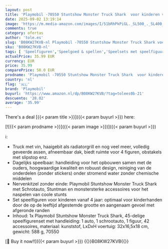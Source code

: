 ```yaml
---
layout: post
title: 'Playmobil -70550 Stuntshow Monster Truck Shark  voor kinderen van 4 tot 10 jaar Multi-kleuren'
date: 2025-09-02 13:19:14
image: 'https://m.media-amazon.com/images/I/51bRhPkPiGL._SL500_._SL400_.jpg'
comments: true
category: ofertas
author: 'tole.es'
slug: 'B08KW27KVB-nl Playmobil -70550 Stuntshow Monster Truck Shark voor...'
sku: 'B08KW27KVB-nl'
tags: [ 'Speelfiguren','Speelgoed & spellen','Speelsets met speelfiguurtjes','playmobil','🇳🇱', ]
actualPrice: 35.99 EUR
currency: EUR
price: 35.99
comparePrice: 50.0 EUR
prodname: 'Playmobil -70550 Stuntshow Monster Truck Shark  voor kinderen van 4 tot 10 jaar Multi-kleuren'
country: 'nl'
flag: '🇳🇱'
brand: 'Playmobil'
buyurl: 'https://www.amazon.nl/dp/B08KW27KVB/?tag=tolees0b-21'
descuento: '28.02'
average: '35.99'
---
```


There's a deal [{{< param title >}}]({{< param buyurl >}})  here:

[![{{< param prodname >}}]({{< param image >}})]({{< param buyurl >}})

ℹ️:

- Truck met vin, haaigebit als radiatorgrill en nog veel meer, volledig geveerde assen, afneembaar dak, biedt ruimte voor 4 figuren, obstakels met slipstop enz.
- Dagelijks speelbaar: handleiding voor het opbouwen samen met de ouders, hoogwaardige kwaliteit en robuust design, reiniging van de onderdelen (zonder stickers) onder stromend water zonder chemische middelen
- Nervenkitzel zonder einde: Playmobil Stuntshow Monster Truck Shark met Schrotauto, Stuntman en monstersterke accessoires voor het naspelen van coole stunts
- Set speelfiguren voor kinderen vanaf 4 jaar: optimaal voor kinderhanden door de op de leeftijd afgestemde grootte en aangenaam gevoel met afgeronde randen
- Inhoud: 1x Playmobil Stuntshow Monster Truck Shark, 45-delige speelfigurenset met handleiding: 1 auto, 1 schrootauto, 1 figuur, 42 accessoires, materiaal: kunststof, LxDxH voertuig: 32x16,5x18 cm, gewicht: 588 g, 70550

[🛒 Buy it now!!]({{< param buyurl >}})
{{<world>}}B08KW27KVB{{</world>}}
